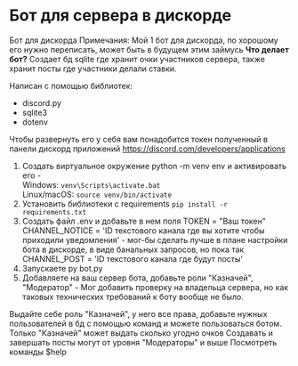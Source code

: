 # Бот для сервера в дискорде
Бот для дискорда
Примечания: Мой 1 бот для дискорда, по хорошому его нужно переписать, может быть в будущем этим займусь
**Что делает бот?**
Создает бд sqlite где хранит очки участников сервера, также хранит посты где участники делали ставки.

Написан с помощью библиотек:
* discord.py
* sqlite3
* dotenv

Чтобы развернуть его у себя вам понадобится токен полученный в панели дискорд приложений https://discord.com/developers/applications

1.  Создать виртуальное окружение python -m venv env и активировать его -  
    Windows:  `venv\Scripts\activate.bat`  
    Linux/macOS:  `source venv/bin/activate`
2.  Установить библиотеки с requirements `pip install -r requirements.txt`
3. Создать файл .env и добавьте в нем поля TOKEN = "Ваш токен" CHANNEL_NOTICE = 'ID текстового канала где вы хотите чтобы приходили уведомления' - мог-бы сделать лучше в плане настройки бота в дискорде, в виде банальных запросов, но пока так
CHANNEL_POST = 'ID текстового канала где будут посты'
4. Запускаете py bot.py
5. Добавляете на ваш сервер бота, добавьте роли "Казначей", "Модератор" - Мог добавить проверку на владельца сервера, но как таковых технических требований к боту вообще не было.

Выдайте себе роль "Казначей", у него все права, добавьте нужных пользователей в бд с помощью команд и можете пользоваться ботом.
Только "Казначей" может выдать сколько угодно очков
Создавать и завершать посты могут от уровня "Модераторы" и выше
Посмотреть команды $help
